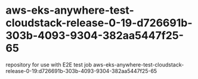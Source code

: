 # aws-eks-anywhere-test-cloudstack-release-0-19-d726691b-303b-4093-9304-382aa5447f25-65
repository for use with E2E test job aws-eks-anywhere-test-cloudstack-release-0-19:d726691b-303b-4093-9304-382aa5447f25-65
